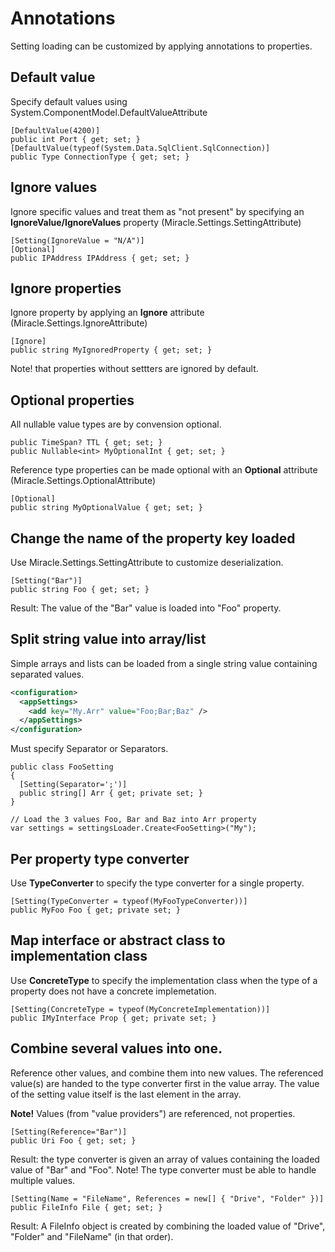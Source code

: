 # Annotations
Setting loading can be customized by applying annotations to properties.

## Default value
Specify default values using System.ComponentModel.DefaultValueAttribute
```Csharp
[DefaultValue(4200)]
public int Port { get; set; }
[DefaultValue(typeof(System.Data.SqlClient.SqlConnection)]
public Type ConnectionType { get; set; }
```

## Ignore values 
Ignore specific values and treat them as "not present" by specifying an __IgnoreValue/IgnoreValues__ property (Miracle.Settings.SettingAttribute)
```CSharp
[Setting(IgnoreValue = "N/A")]
[Optional]
public IPAddress IPAddress { get; set; }
```

## Ignore properties
Ignore property by applying an __Ignore__ attribute (Miracle.Settings.IgnoreAttribute)
```CSharp
[Ignore]
public string MyIgnoredProperty { get; set; }
```
Note! that properties without settters are ignored by default.

## Optional properties
All nullable value types are by convension optional.
```CSharp
public TimeSpan? TTL { get; set; }
public Nullable<int> MyOptionalInt { get; set; }
```
Reference type properties can be made optional with an __Optional__ attribute (Miracle.Settings.OptionalAttribute)
```CSharp
[Optional]
public string MyOptionalValue { get; set; }
```

## Change the name of the property key loaded
Use Miracle.Settings.SettingAttribute to customize deserialization.
```CSharp
[Setting("Bar")]
public string Foo { get; set; }
```
Result: The value of the "Bar" value is loaded into "Foo" property.

## Split string value into array/list
Simple arrays and lists can be loaded from a single string value containing separated values.
```XML
<configuration>
  <appSettings>
    <add key="My.Arr" value="Foo;Bar;Baz" />
  </appSettings>
</configuration>
```
Must specify Separator or Separators.
```CSharp
public class FooSetting
{
  [Setting(Separator=';')]
  public string[] Arr { get; private set; }
}

// Load the 3 values Foo, Bar and Baz into Arr property
var settings = settingsLoader.Create<FooSetting>("My");
```

## Per property type converter
Use __TypeConverter__ to specify the type converter for a single property.
```Csharp
[Setting(TypeConverter = typeof(MyFooTypeConverter))]
public MyFoo Foo { get; private set; }
```

## Map interface or abstract class to implementation class
Use __ConcreteType__ to specify the implementation class when the type of a property does not have a concrete implemetation.
```Csharp
[Setting(ConcreteType = typeof(MyConcreteImplementation))]
public IMyInterface Prop { get; private set; }
```

## Combine several values into one. 
Reference other values, and combine them into new values. The referenced value(s) are handed to the type converter first in the value array. The value of the setting value itself is the last element in the array.

__Note!__ Values (from "value providers") are referenced, not properties. 

```Csharp
[Setting(Reference="Bar")]
public Uri Foo { get; set; }
```
Result: the type converter is given an array of values containing the loaded value of "Bar" and "Foo". 
Note! The type converter must be able to handle multiple values.

```Csharp
[Setting(Name = "FileName", References = new[] { "Drive", "Folder" })]
public FileInfo File { get; set; }
```
Result: A FileInfo object is created by combining the loaded value of "Drive", "Folder" and "FileName" (in that order). 
